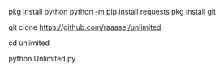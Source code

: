 pkg install python python -m pip install requests pkg install git

git clone https://github.com/raaasel/unlimited

cd unlimited

python Unlimited.py
